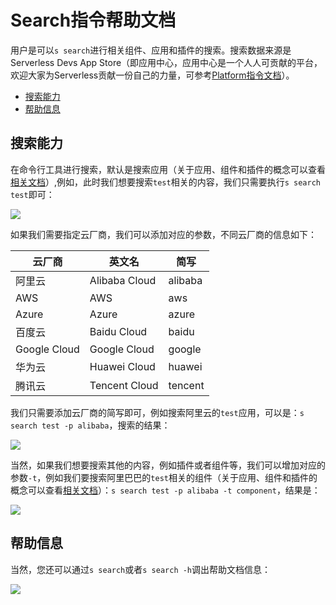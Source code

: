 # Search指令帮助文档

用户是可以`s search`进行相关组件、应用和插件的搜索。搜索数据来源是Serverless Devs App Store（即应用中心，应用中心是一个人人可贡献的平台，欢迎大家为Serverless贡献一份自己的力量，可参考[Platform指令文档](Platform指令.md)）。

- [搜索能力](#搜索能力)
- [帮助信息](#帮助信息)

## 搜索能力

在命令行工具进行搜索，默认是搜索应用（关于应用、组件和插件的概念可以查看[相关文档](../others/Package概念区分.md)）,例如，此时我们想要搜索`test`相关的内容，我们只需要执行`s search test`即可：

![](https://images.serverlessfans.com/s-tool/zh/s-search-test.jpg)

如果我们需要指定云厂商，我们可以添加对应的参数，不同云厂商的信息如下：

|  云厂商   | 英文名  | 简写  |
|  ----  | ----  |  ----  |
| 阿里云  | Alibaba Cloud |  alibaba |
| AWS  | AWS |  aws |
| Azure  | Azure |  azure |
| 百度云  | Baidu Cloud |  baidu |
| Google Cloud  | Google Cloud |  google |
| 华为云  | Huawei Cloud |  huawei |
| 腾讯云  | Tencent Cloud |  tencent |

我们只需要添加云厂商的简写即可，例如搜索阿里云的`test`应用，可以是：`s search test -p alibaba`，搜索的结果：

![](https://images.serverlessfans.com/s-tool/zh/s-search-test-alibaba.jpg)

当然，如果我们想要搜索其他的内容，例如插件或者组件等，我们可以增加对应的参数`-t`，例如我们要搜索阿里巴巴的`test`相关的组件（关于应用、组件和插件的概念可以查看[相关文档](https://github.com/ServerlessTool/docs/blob/master/%E5%B7%A5%E5%85%B7%E6%96%87%E6%A1%A3/%E5%BF%AB%E9%80%9F%E5%85%A5%E9%97%A8/Package%E6%A6%82%E5%BF%B5%E5%8C%BA%E5%88%86.md)）：`s search test -p alibaba -t component`，结果是：

![](https://images.serverlessfans.com/s-tool/zh/s-search-test-alibaba-component.jpg)

## 帮助信息

当然，您还可以通过`s search`或者`s search -h`调出帮助文档信息：

![](https://images.serverlessfans.com/s-tool/zh/s-search-help.jpg)
